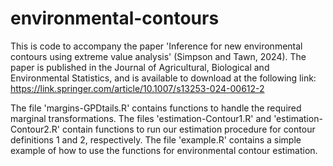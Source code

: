 # environmental-contours
This is code to accompany the paper 'Inference for new environmental contours using extreme value analysis' (Simpson and Tawn, 2024).
The paper is published in the Journal of Agricultural, Biological and Environmental Statistics, and is available to download at the following link: https://link.springer.com/article/10.1007/s13253-024-00612-2

The file 'margins-GPDtails.R' contains functions to handle the required marginal transformations.
The files 'estimation-Contour1.R' and 'estimation-Contour2.R' contain functions to run our estimation procedure for contour definitions 1 and 2, respectively.
The file 'example.R' contains a simple example of how to use the functions for environmental contour estimation.
